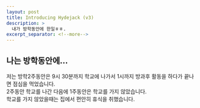 ```yaml
---
layout: post
title: Introducing Hydejack (v3)
description: >
  내가 방학동안에 한일ㅎㅎ.
excerpt_separator: <!--more-->
---
```


## 나는 방학동안에...

저는 방학2주동안은 9시 30분까지 학교에 나가서 1시까지 방과후 활동을 하다가 끝나면 점심을 먹었습니다.<br>
2주동안 학교를 나간 다음에 1주동안은 학교를 가지 않았습니다.<br>
학교를 가지 않았을때는 집에서 편안히 휴식을 취했습니다. 

[docs]: ../../docs/README.md
[tag]: http://www.minddust.com/post/tags-and-categories-on-github-pages/
